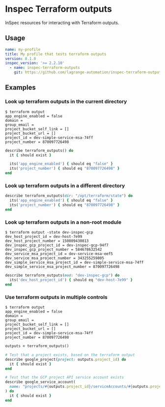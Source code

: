 # Inspec Terraform outputs

InSpec resources for interacting with Terraform outputs.

## Usage

```yaml
name: my-profile
title: My profile that tests terraform outputs
version: 0.1.0
inspec_version: '>= 2.2.10'
  - name: inspec-terraform-outputs
    git: https://github.com/lagrange-automation/inspec-terraform-outputs
```

## Examples

### Look up terraform outputs in the current directory

```
$ terraform output
app_engine_enabled = false
domain =
group_email =
project_bucket_self_link = []
project_bucket_url = []
project_id = dev-simple-service-msa-74ff
project_number = 870097726498
```

```ruby
describe terraform_outputs() do
  it { should exist }

  its('app_engine_enabled') { should eq "false" }
  its('project_number') { should eq "870097726498" }
end
```

### Look up terraform outputs in a different directory

```ruby
describe terraform_outputs(dir: "/opt/terraform/state") do
  its('app_engine_enabled') { should eq "false" }
  its('project_number') { should eq "870097726498" }
end
```

### Look up terraform outputs in a non-root module

```
$ terraform output -state dev-inspec-gcp
dev_host_project_id = dev-host-7e99
dev_host_project_number = 150809430813
dev_inspec_gcp_project_id = dev-inspec-gcp-94f7
dev_inspec_gcp_project_number = 584678632542
dev_service_msa_project_id = dev-service-msa-eef5
dev_service_msa_project_number = 343255259805
dev_simple_service_msa_project_id = dev-simple-service-msa-74ff
dev_simple_service_msa_project_number = 870097726498
```

```ruby
describe terraform_outputs(mod: "dev-inspec-gcp") do
  its('dev_host_project_id') { should eq "dev-host-7e99" }
end
```

### Use terraform outputs in multiple controls

```
$ terraform output
app_engine_enabled = false
domain =
group_email =
project_bucket_self_link = []
project_bucket_url = []
project_id = dev-simple-service-msa-74ff
project_number = 870097726498
```

```ruby
outputs = terraform_outputs()

# Test that a project exists, based on the terraform output
describe google_project(project: outputs.project_id) do
  it { should exist }
end

# Test that the GCP project API service account exists
describe google_service_account(
  name: "projects/#{outputs.project_id}/serviceAccounts/#{outputs.project_number}@cloudservices.gserviceaccount.com"
) do
  it { should exist }
end
```
